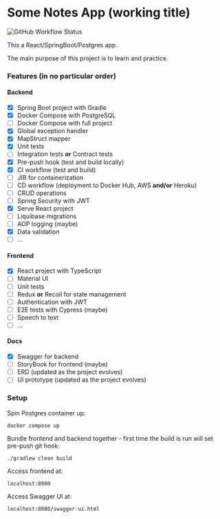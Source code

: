 # Some Notes App (working title)

![GitHub Workflow Status](https://img.shields.io/github/workflow/status/harluss/react-springboot-postgres-notes-app/Continuous%20Integration?logo=GitHub)

This a React/SpringBoot/Postgres app.

The main purpose of this project is to learn and practice.

### Features (in no particular order)

#### Backend
- [x] Spring Boot project with Gradle
- [x] Docker Compose with PostgreSQL
- [ ] Docker Compose with full project
- [x] Global exception handler
- [x] MapStruct mapper
- [x] Unit tests
- [ ] Integration tests **or** Contract tests
- [x] Pre-push hook (test and build locally)
- [x] CI workflow (test and build)
- [ ] JIB for containerization
- [ ] CD workflow (deployment to Docker Hub, AWS **and/or** Heroku)
- [ ] CRUD operations
- [ ] Spring Security with JWT
- [x] Serve React project
- [ ] Liquibase migrations
- [ ] AOP logging (maybe)
- [x] Data validation
- [ ] ...

#### Frontend
- [x] React project with TypeScript
- [ ] Material UI
- [ ] Unit tests
- [ ] Redux **or** Recoil for state management
- [ ] Authentication with JWT
- [ ] E2E tests with Cypress (maybe)
- [ ] Speech to text
- [ ] ...

#### Docs
- [x] Swagger for backend
- [ ] StoryBook for frontend (maybe)
- [ ] ERD (updated as the project evolves)
- [ ] UI prototype (updated as the project evolves)

### Setup
Spin Postgres container up:
```
docker compose up
```
Bundle frontend and backend together - first time the build is run will set pre-push git hook:
```
./gradlew clean build
```
Access frontend at:
```
localhost:8080
```
Access Swagger UI at:
```
localhost:8080/swagger-ui.html
```
